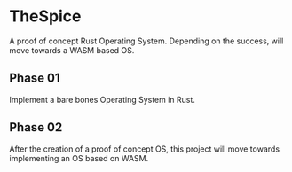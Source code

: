 # TheSpice
A proof of concept Rust Operating System. Depending on the success, will move towards a WASM based OS.


## Phase 01
Implement a bare bones Operating System in Rust.

## Phase 02
After the creation of a proof of concept OS, this project will move towards implementing an OS based on WASM.
